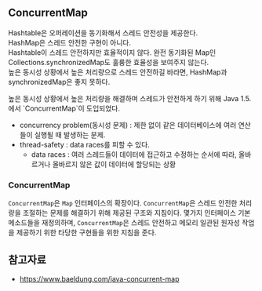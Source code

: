 ## ConcurrentMap
<p>
Hashtable은 오퍼레이션을 동기화해서 스레드 안전성을 제공한다.<br>
HashMap은 스레드 안전한 구현이 아니다.<br>
Hashtable이 스레드 안전하지만 효율적이지 않다. 완전 동기화된 Map인 Collections.synchronizedMap도 훌륭한 효율성을 보여주지 않는다.<br>
높은 동시성 상황에서 높은 처리량으로 스레드 안전하길 바라면, HashMap과 synchronizedMap은 좋지 못하다.<br>
</p>
<p>
높은 동시성 상황에서 높은 처리량을 해결하며 스레드가 안전하게 하기 위해 Java 1.5.에서 `ConcurrentMap`이 도입되었다.
</p>

- concurrency problem(동시성 문제) : 제한 없이 같은 데이터베이스에 여러 연산들이 실행될 때 발생하는 문제.
- thread-safety : data races를 피할 수 있다.
  - data races : 여러 스레드들이 데이터에 접근하고 수정하는 순서에 따라, 올바르거나 올바르지 않은 값이 데이터에 할당되는 상황

### ConcurrentMap
`ConcurrentMap`은 `Map` 인터페이스의 확장이다. `ConcurrentMap`은 스레드 안전한 처리량을 조절하는 문제를 해결하기 위해 제공된 구조와 지침이다.
몇가지 인터페이스 기본 메소드들을 재정의하며, `ConcurrentMap`은 스레드 안전하고 메모리 일관된 원자성 작업을 제공하기 위한 타당한 구현들을 위한 지침을 준다.



## 참고자료
- https://www.baeldung.com/java-concurrent-map